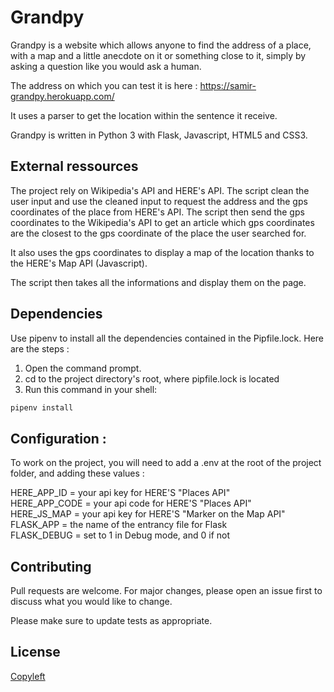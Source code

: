 # Grandpy

Grandpy is a website which allows anyone to find the address of a place, with a map and a little anecdote on it or something close to it, simply by asking a question like you would ask a human.

The address on which you can test it is here : https://samir-grandpy.herokuapp.com/

It uses a parser to get the location within the sentence it receive.

Grandpy is written in Python 3 with Flask, Javascript, HTML5 and CSS3.

## External ressources

The project rely on Wikipedia's API and HERE's API.
The script clean the user input and use the cleaned input to request the address and the gps coordinates of the place from HERE's API. The script then send the gps coordinates to the Wikipedia's API to get an article which gps coordinates are the closest to the gps coordinate of the place the user searched for.

It also uses the gps coordinates to display a map of the location thanks to the HERE's Map API (Javascript).

The script then takes all the informations and display them on the page.

## Dependencies

Use pipenv to 
install all the dependencies contained in the Pipfile.lock. 
Here are the steps :

1. Open the command prompt.  
2. cd to the project directory's root, where pipfile.lock is located
3. Run this command in your shell:  

```bash
pipenv install
```

## Configuration :

To work on the project, you will need to add a .env at the root of the project folder, and adding these values :

HERE_APP_ID = your api key for HERE'S "Places API"  
HERE_APP_CODE = your api code for HERE'S "Places API"  
HERE_JS_MAP = your api key for HERE'S "Marker on the Map API"  
FLASK_APP = the name of the entrancy file for Flask  
FLASK_DEBUG = set to 1 in Debug mode, and 0 if not  

## Contributing
Pull requests are welcome. For major changes, please open an issue first to 
discuss what you would like to change.

Please make sure to update tests as appropriate.

## License
[Copyleft](https://www.gnu.org/licenses/copyleft.fr.html)